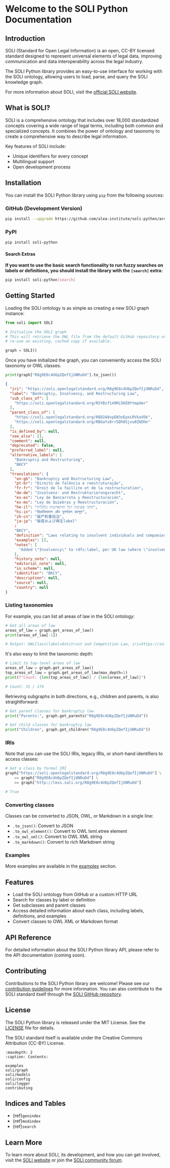 # Welcome to the SOLI Python Documentation

## Introduction

SOLI (Standard for Open Legal Information) is an open, CC-BY licensed standard designed to represent universal elements of legal data, improving communication and data interoperability across the legal industry.

The SOLI Python library provides an easy-to-use interface for working with the SOLI ontology, allowing users to load, parse, and query the SOLI knowledge graph.

For more information about SOLI, visit the [official SOLI website](https://openlegalstandard.org/).

## What is SOLI?

SOLI is a comprehensive ontology that includes over 18,000 standardized concepts covering a wide range of legal terms, including both common and specialized concepts. It combines the power of ontology and taxonomy to create a comprehensive way to describe legal information.

Key features of SOLI include:
- Unique identifiers for every concept
- Multilingual support
- Open development process

## Installation

You can install the SOLI Python library using `pip` from the following sources:


### GitHub (Development Version)

```bash
pip install --upgrade https://github.com/alea-institute/soli-python/archive/refs/heads/main.zip
```

### PyPI

```bash
pip install soli-python
```

#### Search Extras

**If you want to use the basic search functionality to run fuzzy searches on labels or definitions,
you should install the library with the `[search]` extra:**

```bash
pip install soli-python[search]
```




## Getting Started

Loading the SOLI ontology is as simple as creating a new SOLI graph instance:

```python
from soli import SOLI

# Initialize the SOLI graph
# This will retrieve the OWL file from the default GitHub repository or
# re-use an existing, cached copy if available.

graph = SOLI()
```

Once you have initialized the graph, you can conveniently access the SOLI taxonomy or OWL classes.

```python
print(graph["R8g9E8c4U6pZQefIjUNRuDd"].to_json())
```

```json
{
  "iri": "https://soli.openlegalstandard.org/R8g9E8c4U6pZQefIjUNRuDd",
  "label": "Bankruptcy, Insolvency, and Restructuring Law",
  "sub_class_of": [
    "https://soli.openlegalstandard.org/RSYBzf149Mi5KE0YtmpUmr"
  ],
  "parent_class_of": [
    "https://soli.openlegalstandard.org/R8D2A8vpEW3oEpxLRVkaVDk",
    "https://soli.openlegalstandard.org/RBGaYz0rr5Dh0Sjxu0Z6DHx"
  ],
  "is_defined_by": null,
  "see_also": [],
  "comment": null,
  "deprecated": false,
  "preferred_label": null,
  "alternative_labels": [
    "Bankruptcy and Restructuring",
    "BKCY"
  ],
  "translations": {
    "en-gb": "Bankruptcy and Restructuring Law",
    "pt-br": "Direito de falência e reestruturação",
    "fr-fr": "Droit de la faillite et de la restructuration",
    "de-de": "Insolvenz- und Restrukturierungsrecht",
    "es-es": "Ley de Bancarrota y Reestructuración",
    "es-mx": "Ley de Quiebras y Reestructuración",
    "he-il": "חוקי פשיטת רגל והתארגנות כלכלית",
    "hi-in": "दिवालियापन और पुनर्गठन कानून",
    "zh-cn": "破产和重组法",
    "ja-jp": "破産および再生label"
    :
    "BKCY",
    "definition": "Laws relating to insolvent individuals and companies.",
    "examples": [],
    "notes": [
      "Added \"Insolvency\" to rdfs:label, per UK law (where \"insolvency\" differs from \"bankruptcy\"). In the UK, individuals and companies can be \"insolvent,\" but companies cannot file for \"bankruptcy.\""
    ],
    "history_note": null,
    "editorial_note": null,
    "in_scheme": null,
    "identifier": "BKCY",
    "description": null,
    "source": null,
    "country": null
}
```

### Listing taxonomies

For example, you can list all areas of law in the SOLI ontology:

```python
# Get all areas of law
areas_of_law = graph.get_areas_of_law()
print(areas_of_law[-1])

# Output: OWLClass(label=Antitrust and Competition Law, iri=https://soli.openlegalstandard.org/RDFwOzDi3E8DQ0OxTKb6UEJ)
````

It's also easy to limit the taxonomic depth:

```python
# Limit to top-level areas of law
areas_of_law = graph.get_areas_of_law()
top_areas_of_law = graph.get_areas_of_law(max_depth=1)
print(f"Count: {len(top_areas_of_law)} / {len(areas_of_law)}")

# Count: 31 / 174
````

Retrieving subgraphs in both directions, e.g., children and parents, is also straightforward:

```python
# Get parent classes for bankruptcy law
print("Parents:", graph.get_parents("R8g9E8c4U6pZQefIjUNRuDd"))

# Get child classes for bankruptcy law
print("Children", graph.get_children("R8g9E8c4U6pZQefIjUNRuDd"))
```

### IRIs
Note that you can use the SOLI IRIs, legacy IRIs, or short-hand identifiers to access classes:

```python
# Get a class by formal IRI
graph["https://soli.openlegalstandard.org/R8g9E8c4U6pZQefIjUNRuDd"] \
    == graph["R8g9E8c4U6pZQefIjUNRuDd"] \
    == graph["http://lmss.sali.org/R8g9E8c4U6pZQefIjUNRuDd"]

# True
```

### Converting classes

Classes can be converted to JSON, OWL, or Markdown in a single line:

 * `.to_json()`: Convert to JSON
 * `.to_owl_element()`: Convert to OWL lxml.etree element
 * `.to_owl_xml()`: Convert to OWL XML string
 * `.to_markdown()`: Convert to rich Markdown string


### Examples

More examples are available in the [examples](examples.md) section.



## Features

- Load the SOLI ontology from GitHub or a custom HTTP URL
- Search for classes by label or definition
- Get subclasses and parent classes
- Access detailed information about each class, including labels, definitions, and examples
- Convert classes to OWL XML or Markdown format

## API Reference

For detailed information about the SOLI Python library API, please refer to the API documentation (coming soon).

## Contributing

Contributions to the SOLI Python library are welcome! Please see our [contribution guidelines](contributing.md) for more information. You can also contribute to the SOLI standard itself through the [SOLI GitHub repository](https://github.com/alea-institute/soli-api).

## License

The SOLI Python library is released under the MIT License. See the [LICENSE](https://github.com/alea-institute/soli-python/blob/main/LICENSE) file for details.

The SOLI standard itself is available under the Creative Commons Attribution (CC-BY) License.

```{toctree}
:maxdepth: 2
:caption: Contents:

examples
soli/graph
soli/models
soli/config
soli/logger
contributing
```

## Indices and Tables

* {ref}`genindex`
* {ref}`modindex`
* {ref}`search`

## Learn More

To learn more about SOLI, its development, and how you can get involved, visit the [SOLI website](https://openlegalstandard.org/) or join the [SOLI community forum](https://openlegalstandard.org/forum/).
